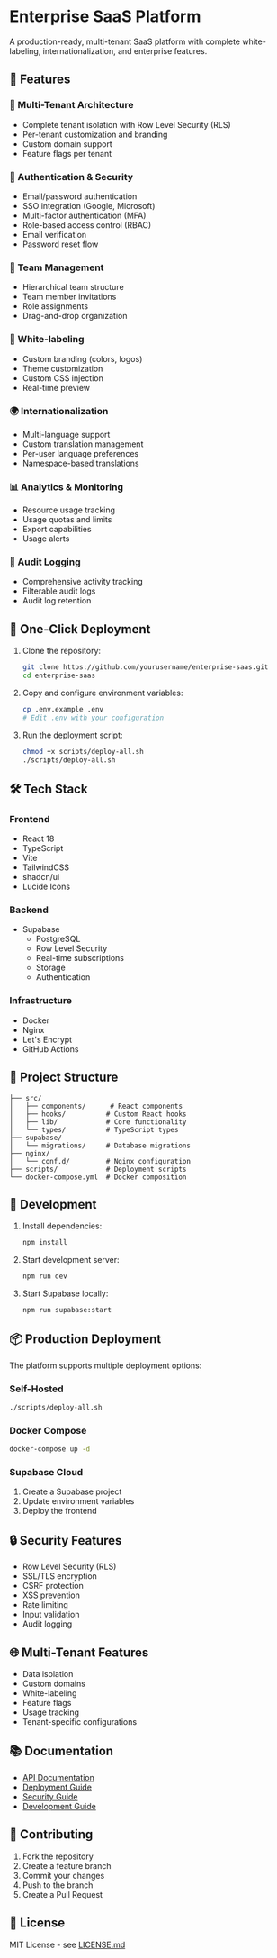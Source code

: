 # Enterprise SaaS Platform

A production-ready, multi-tenant SaaS platform with complete white-labeling, internationalization, and enterprise features.

## 🌟 Features

### 🏢 Multi-Tenant Architecture
- Complete tenant isolation with Row Level Security (RLS)
- Per-tenant customization and branding
- Custom domain support
- Feature flags per tenant

### 🔐 Authentication & Security
- Email/password authentication
- SSO integration (Google, Microsoft)
- Multi-factor authentication (MFA)
- Role-based access control (RBAC)
- Email verification
- Password reset flow

### 👥 Team Management
- Hierarchical team structure
- Team member invitations
- Role assignments
- Drag-and-drop organization

### 🎨 White-labeling
- Custom branding (colors, logos)
- Theme customization
- Custom CSS injection
- Real-time preview

### 🌍 Internationalization
- Multi-language support
- Custom translation management
- Per-user language preferences
- Namespace-based translations

### 📊 Analytics & Monitoring
- Resource usage tracking
- Usage quotas and limits
- Export capabilities
- Usage alerts

### 📝 Audit Logging
- Comprehensive activity tracking
- Filterable audit logs
- Audit log retention

## 🚀 One-Click Deployment

1. Clone the repository:
   ```bash
   git clone https://github.com/yourusername/enterprise-saas.git
   cd enterprise-saas
   ```

2. Copy and configure environment variables:
   ```bash
   cp .env.example .env
   # Edit .env with your configuration
   ```

3. Run the deployment script:
   ```bash
   chmod +x scripts/deploy-all.sh
   ./scripts/deploy-all.sh
   ```

## 🛠 Tech Stack

### Frontend
- React 18
- TypeScript
- Vite
- TailwindCSS
- shadcn/ui
- Lucide Icons

### Backend
- Supabase
  - PostgreSQL
  - Row Level Security
  - Real-time subscriptions
  - Storage
  - Authentication

### Infrastructure
- Docker
- Nginx
- Let's Encrypt
- GitHub Actions

## 📁 Project Structure

```
├── src/
│   ├── components/      # React components
│   ├── hooks/          # Custom React hooks
│   ├── lib/            # Core functionality
│   └── types/          # TypeScript types
├── supabase/
│   └── migrations/     # Database migrations
├── nginx/
│   └── conf.d/         # Nginx configuration
├── scripts/            # Deployment scripts
└── docker-compose.yml  # Docker composition
```

## 🔧 Development

1. Install dependencies:
   ```bash
   npm install
   ```

2. Start development server:
   ```bash
   npm run dev
   ```

3. Start Supabase locally:
   ```bash
   npm run supabase:start
   ```

## 📦 Production Deployment

The platform supports multiple deployment options:

### Self-Hosted
```bash
./scripts/deploy-all.sh
```

### Docker Compose
```bash
docker-compose up -d
```

### Supabase Cloud
1. Create a Supabase project
2. Update environment variables
3. Deploy the frontend

## 🔒 Security Features

- Row Level Security (RLS)
- SSL/TLS encryption
- CSRF protection
- XSS prevention
- Rate limiting
- Input validation
- Audit logging

## 🌐 Multi-Tenant Features

- Data isolation
- Custom domains
- White-labeling
- Feature flags
- Usage tracking
- Tenant-specific configurations

## 📚 Documentation

- [API Documentation](docs/api.md)
- [Deployment Guide](docs/deployment.md)
- [Security Guide](docs/security.md)
- [Development Guide](docs/development.md)

## 🤝 Contributing

1. Fork the repository
2. Create a feature branch
3. Commit your changes
4. Push to the branch
5. Create a Pull Request

## 📄 License

MIT License - see [LICENSE.md](LICENSE.md)